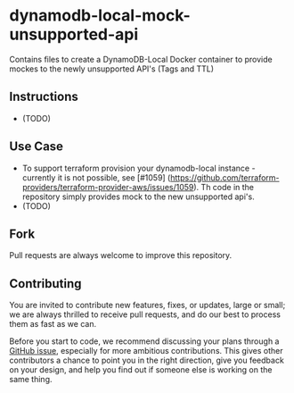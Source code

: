 # dynamodb-local-mock-unsupported-api
Contains files to create a DynamoDB-Local Docker container to provide mockes to the newly unsupported API's (Tags and TTL)

## Instructions
- (TODO)

## Use Case
- To support terraform provision your dynamodb-local instance - currently it is not possible, see [#1059] (https://github.com/terraform-providers/terraform-provider-aws/issues/1059). Th code in the repository simply provides mock to the new unsupported api's.
- (TODO)

## Fork
Pull requests are always welcome to improve this repository.

## Contributing

You are invited to contribute new features, fixes, or updates, large or small; we are always thrilled to receive pull requests, and do our best to process them as fast as we can.

Before you start to code, we recommend discussing your plans through a [GitHub issue](https://github.com/stevenao/dynamodb-local-mock-unsupported-api/issues), especially for more ambitious contributions. This gives other contributors a chance to point you in the right direction, give you feedback on your design, and help you find out if someone else is working on the same thing.
